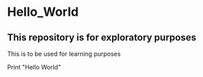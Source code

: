 # Hello_World
## This repository is for exploratory purposes
This is to be used for learning purposes

Print "Hello World"
